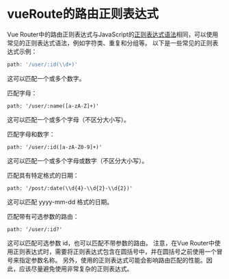 # vueRoute的路由正则表达式

Vue Router中的路由正则表达式与JavaScript的[正则表达式语法](https://so.csdn.net/so/search?q=正则表达式语法&spm=1001.2101.3001.7020)相同，可以使用常见的正则表达式语法，例如字符类、重复和分组等。
以下是一些常见的正则表达式示例：

```js
path: '/user/:id(\\d+)'
```

这可以匹配一个或多个数字。

匹配字母：

```
path: '/user/:name([a-zA-Z]+)'
```

这可以匹配一个或多个字母（不区分大小写）。

匹配字母和数字：

```
path: '/user/:id([a-zA-Z0-9]+)'
```

这可以匹配一个或多个字母或数字（不区分大小写）。

匹配具有特定格式的日期：

```
path: '/post/:date(\\d{4}-\\d{2}-\\d{2})'

```

这可以匹配 yyyy-mm-dd 格式的日期。

匹配带有可选参数的路由：

```
path: '/user/:id?'
```

这可以匹配可选参数 id，也可以匹配不带参数的路由。
注意，在Vue Router中使用正则表达式时，需要将正则表达式包含在圆括号中，并在圆括号之前使用一个冒号来指定参数名称。
另外，使用的正则表达式可能会影响路由匹配的性能。因此，应该尽量避免使用非常复杂的正则表达式。